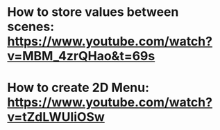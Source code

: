 # How to store values between scenes: https://www.youtube.com/watch?v=MBM_4zrQHao&t=69s
# How to create 2D Menu: https://www.youtube.com/watch?v=tZdLWUliOSw
